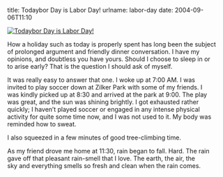 title: Todaybor Day is Labor Day!
urlname: labor-day
date: 2004-09-06T11:10

[![Todaybor Day is Labor Day!](https://dl.dropboxusercontent.com/s/6c7td4wugdb5d4o/20040906-laborday.jpg)](http://www.homestarrunner.com/)

How a holiday such as today is properly spent has long been the subject  
of prolonged argument and friendly dinner conversation. I have my  
opinions, and doubtless you have yours. Should I choose to sleep in or  
to arise early? That is the question I should ask of myself.  
  
It was really easy to answer that one. I woke up at 7:00 AM. I was  
invited to play soccer down at Zilker Park with some of my friends. I  
was kindly picked up at 8:30 and arrived at the park at 9:00. The play  
was great, and the sun was shining brightly. I got exhausted rather  
quickly; I haven&#x02bc;t played soccer or engaged in any intense physical  
activity for quite some time now, and I was not used to it. My body was  
reminded how to sweat.  
  
I also squeezed in a few minutes of good tree-climbing time.  
  
As my friend drove me home at 11:30, rain began to fall. Hard. The rain  
gave off that pleasant rain-smell that I love. The earth, the air, the  
sky and everything smells so fresh and clean when the rain comes.